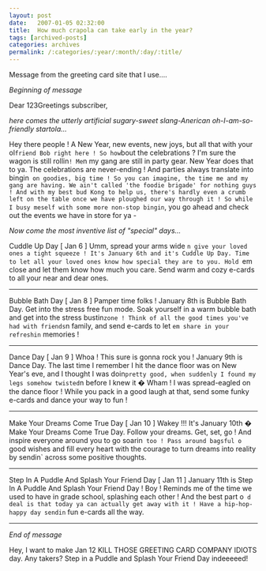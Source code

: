 ```yaml
---
layout: post
date:	2007-01-05 02:32:00
title:  How much crapola can take early in the year?
tags: [archived-posts]
categories: archives
permalink: /:categories/:year/:month/:day/:title/
---
```

Message from the greeting card site that I use....

*Beginning of message*


Dear 123Greetings subscriber,

*here comes the utterly artificial sugary-sweet slang-Anerican oh-I-am-so-friendly startola...*


Hey there people ! A New Year, new events, new joys, but all that with your ol` friend Bob right here ! So how `bout the celebrations ? I'm sure the wagon is still rollin` ! Me `n my gang are still in party gear. New Year does that to ya. The celebrations are never-ending ! And parties always translate into bingin` on goodies, big time ! So you can imagine, the time me and my gang are having. We ain't called 'the foodie brigade' for nothing guys ! And with my best bud Kong to help us, there's hardly even a crumb left on the table once we have ploughed our way through it ! So while I busy meself with some more non-stop bingin`, you go ahead and check out the events we have in store for ya -

*Now come the most inventive list of "special" days...*
 
 Cuddle Up Day [ Jan 6 ] 
Umm, spread your arms wide `n give your loved ones a tight squeeze ! It's January 6th and it's Cuddle Up Day. Time to let all your loved ones know how special they are to you. Hold `em close and let them know how much you care. Send warm and cozy e-cards to all your near and dear ones.

--------------------------------------------------------------------------------
 
 Bubble Bath Day [ Jan 8 ] 
Pamper time folks ! January 8th is Bubble Bath Day. Get into the stress free fun mode. Soak yourself in a warm bubble bath and get into the stress bustin` zone ! Think of all the good times you've had with friends `n family, and send e-cards to let `em share in your refreshin` memories !

--------------------------------------------------------------------------------
 
 Dance Day [ Jan 9 ] 
Whoa ! This sure is gonna rock you ! January 9th is Dance Day. The last time I remember I hit the dance floor was on New Year's eve, and I thought I was doin` pretty good, when suddenly I found my legs somehow twisted `n before I knew it � Wham ! I was spread-eagled on the dance floor ! While you pack in a good laugh at that, send some funky e-cards and dance your way to fun !

--------------------------------------------------------------------------------
 
 Make Your Dreams Come True Day [ Jan 10 ] 
Wakey !!! It's January 10th � Make Your Dreams Come True Day. Follow your dreams. Get, set, go ! And inspire everyone around you to go soarin` too ! Pass around bagsful o` good wishes and fill every heart with the courage to turn dreams into reality by sendin` across some positive thoughts.

--------------------------------------------------------------------------------
 
 Step In A Puddle And Splash Your Friend Day [ Jan 11 ] 
January 11th is Step In A Puddle And Splash Your Friend Day ! Boy ! Reminds me of the time we used to have in grade school, splashing each other ! And the best part o` d deal is that today ya can actually get away with it ! Have a hip-hop-happy day sendin` fun e-cards all the way.

--------------------------------------------------------------------------------

*End of message*
 
 
Hey, I want to make Jan 12 KILL THOSE GREETING CARD COMPANY IDIOTS day. Any takers? Step in a Puddle and Splash Your Friend Day indeeeeed!
